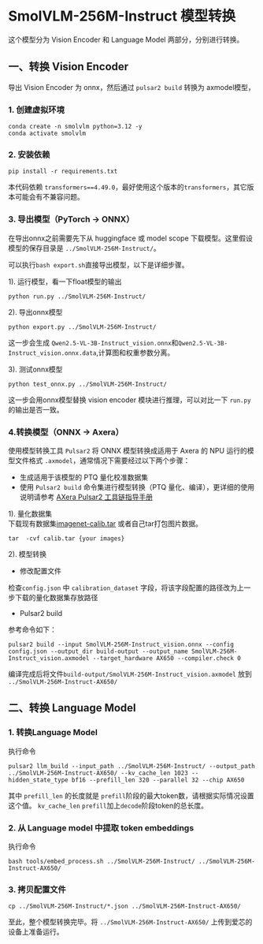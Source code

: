 # SmolVLM-256M-Instruct 模型转换
这个模型分为 Vision Encoder 和 Language Model 两部分，分别进行转换。

## 一、转换 Vision Encoder 

导出 Vision Encoder 为 onnx，然后通过 `pulsar2 build` 转换为 axmodel模型，

### 1. 创建虚拟环境

```
conda create -n smolvlm python=3.12 -y
conda activate smolvlm
```

### 2. 安装依赖

```
pip install -r requirements.txt
```
本代码依赖 `transformers==4.49.0`，最好使用这个版本的`transformers`，其它版本可能会有不兼容问题。

### 3. 导出模型（PyTorch -> ONNX）

在导出onnx之前需要先下从 huggingface 或 model scope 下载模型。这里假设模型的保存目录是 `../SmolVLM-256M-Instruct/`。    

可以执行`bash export.sh`直接导出模型，以下是详细步骤。  

1). 运行模型，看一下float模型的输出
```
python run.py ../SmolVLM-256M-Instruct/
```

2). 导出onnx模型
```
python export.py ../SmolVLM-256M-Instruct/
```
这一步会生成 `Qwen2.5-VL-3B-Instruct_vision.onnx`和`Qwen2.5-VL-3B-Instruct_vision.onnx.data`,计算图和权重参数分离。

3). 测试onnx模型

```
python test_onnx.py ../SmolVLM-256M-Instruct/
```
这一步会用onnx模型替换 vision encoder 模块进行推理，可以对比一下 `run.py`的输出是否一致。

### 4.转换模型（ONNX -> Axera）

使用模型转换工具 `Pulsar2` 将 ONNX 模型转换成适用于 Axera 的 NPU 运行的模型文件格式 `.axmodel`，通常情况下需要经过以下两个步骤：

- 生成适用于该模型的 PTQ 量化校准数据集
- 使用 `Pulsar2 build` 命令集进行模型转换（PTQ 量化、编译），更详细的使用说明请参考 [AXera Pulsar2 工具链指导手册](https://pulsar2-docs.readthedocs.io/zh-cn/latest/index.html)

1). 量化数据集  
下载现有数据集[imagenet-calib.tar](https://github.com/techshoww/SmolVLM-256M-Instruct.axera/releases/download/v1.0.0/imagenet-calib.tar) 或者自己tar打包图片数据。
```
tar  -cvf calib.tar {your images}
```

2). 模型转换

* 修改配置文件
 
检查`config.json` 中 `calibration_dataset` 字段，将该字段配置的路径改为上一步下载的量化数据集存放路径  

* Pulsar2 build

参考命令如下：

```
pulsar2 build --input SmolVLM-256M-Instruct_vision.onnx --config config.json --output_dir build-output --output_name SmolVLM-256M-Instruct_vision.axmodel --target_hardware AX650 --compiler.check 0
```
编译完成后将文件`build-output/SmolVLM-256M-Instruct_vision.axmodel` 放到 `../SmolVLM-256M-Instruct-AX650/`

## 二、转换 Language Model  

### 1. 转换Language Model  
执行命令
```
pulsar2 llm_build --input_path ../SmolVLM-256M-Instruct/ --output_path ../SmolVLM-256M-Instruct-AX650/ --kv_cache_len 1023 --hidden_state_type bf16 --prefill_len 320 --parallel 32 --chip AX650
```
其中 `prefill_len` 的长度就是 `prefill`阶段的最大token数，请根据实际情况设置这个值。
`kv_cache_len` `prefill`加上`decode`阶段token的总长度。

### 2. 从 Language model 中提取 token embeddings  

执行命令  
```
bash tools/embed_process.sh ../SmolVLM-256M-Instruct/ ../SmolVLM-256M-Instruct-AX650/
```
### 3. 拷贝配置文件
```
cp ../SmolVLM-256M-Instruct/*.json ../SmolVLM-256M-Instruct-AX650/
```

至此，整个模型转换完毕。将 `../SmolVLM-256M-Instruct-AX650/` 上传到爱芯的设备上准备运行。    